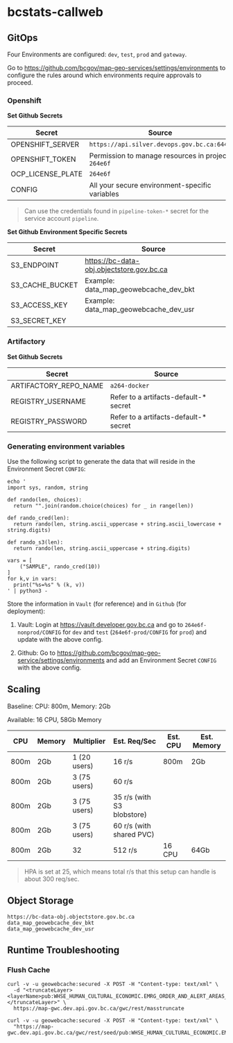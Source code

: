 # bcstats-callweb

## GitOps

Four Environments are configured: `dev`, `test`, `prod` and `gateway`.

Go to https://github.com/bcgov/map-geo-services/settings/environments to configure the rules around which environments require approvals to proceed.

### Openshift

**Set Github Secrets**

| Secret            | Source                                             |
| ----------------- | -------------------------------------------------- |
| OPENSHIFT_SERVER  | `https://api.silver.devops.gov.bc.ca:6443`         |
| OPENSHIFT_TOKEN   | Permission to manage resources in project `264e6f` |
| OCP_LICENSE_PLATE | `264e6f`                                           |
| CONFIG            | All your secure environment-specific variables     |

> Can use the credentials found in `pipeline-token-*` secret for the service account `pipeline`.

**Set Github Environment Specific Secrets**

| Secret          | Source                                    |
| --------------- | ----------------------------------------- |
| S3_ENDPOINT     | https://bc-data-obj.objectstore.gov.bc.ca |
| S3_CACHE_BUCKET | Example: data_map_geowebcache_dev_bkt     |
| S3_ACCESS_KEY   | Example: data_map_geowebcache_dev_usr     |
| S3_SECRET_KEY   |                                           |

### Artifactory

**Set Github Secrets**

| Secret                | Source                                 |
| --------------------- | -------------------------------------- |
| ARTIFACTORY_REPO_NAME | `a264-docker`                          |
| REGISTRY_USERNAME     | Refer to a artifacts-default-\* secret |
| REGISTRY_PASSWORD     | Refer to a artifacts-default-\* secret |

### Generating environment variables

Use the following script to generate the data that will reside in the Environment Secret `CONFIG`:

```
echo '
import sys, random, string

def rando(len, choices):
  return "".join(random.choice(choices) for _ in range(len))

def rando_cred(len):
  return rando(len, string.ascii_uppercase + string.ascii_lowercase + string.digits)

def rando_s3(len):
  return rando(len, string.ascii_uppercase + string.digits)

vars = [
    ("SAMPLE", rando_cred(10))
]
for k,v in vars:
  print("%s=%s" % (k, v))
' | python3 -
```

Store the information in `Vault` (for reference) and in `Github` (for deployment):

1. Vault: Login at https://vault.developer.gov.bc.ca and go to `264e6f-nonprod/CONFIG` for `dev` and `test` (`264e6f-prod/CONFIG` for `prod`) and update with the above config.

2. Github: Go to https://github.com/bcgov/map-geo-service/settings/environments and add an Environment Secret `CONFIG` with the above config.

## Scaling

Baseline: CPU: 800m, Memory: 2Gb

Available: 16 CPU, 58Gb Memory

| CPU  | Memory | Multiplier   | Est. Req/Sec               | Est. CPU | Est. Memory |
| ---- | ------ | ------------ | -------------------------- | -------- | ----------- |
| 800m | 2Gb    | 1 (20 users) | 16 r/s                     | 800m     | 2Gb         |
| 800m | 2Gb    | 3 (75 users) | 60 r/s                     |          |             |
| 800m | 2Gb    | 3 (75 users) | 35 r/s (with S3 blobstore) |          |             |
| 800m | 2Gb    | 3 (75 users) | 60 r/s (with shared PVC)   |          |             |
| 800m | 2Gb    | 32           | 512 r/s                    | 16 CPU   | 64Gb        |

> HPA is set at 25, which means total r/s that this setup can handle is about 300 req/sec.

## Object Storage

```
https://bc-data-obj.objectstore.gov.bc.ca
data_map_geowebcache_dev_bkt
data_map_geowebcache_dev_usr
```

## Runtime Troubleshooting

### Flush Cache

```
curl -v -u geowebcache:secured -X POST -H "Content-type: text/xml" \
  -d "<truncateLayer><layerName>pub:WHSE_HUMAN_CULTURAL_ECONOMIC.EMRG_ORDER_AND_ALERT_AREAS_SP</layerName></truncateLayer>" \
  https://map-gwc.dev.api.gov.bc.ca/gwc/rest/masstruncate
```

```
curl -v -u geowebcache:secured -X POST -H "Content-type: text/xml" \
  "https://map-gwc.dev.api.gov.bc.ca/gwc/rest/seed/pub:WHSE_HUMAN_CULTURAL_ECONOMIC.EMRG_ORDER_AND_ALERT_AREAS_SP"
```
